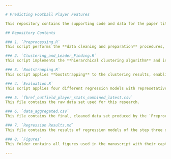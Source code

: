 ```yaml
---

# Predicting Football Player Features

This repository contains the supporting code and data for the paper titled **"Predicting Football Player Features through Hierarchical Clustering and Representative Selection"**. The code is written entirely in **R** and reflects the methodologies described in the paper.

## Repository Contents

### 1. `Preprocessing.R`
This script performs the **data cleaning and preparation** procedures, as detailed in the paper. It processes raw football player statistics, transforming them into a format suitable for subsequent analysis.

### 2. `Clustering_and_Leader_Finding.R`
This script implements the **hierarchical clustering algorithm** and includes the function used to identify **leaders (representative features)** of the clusters, following the methodology presented in the paper.

### 3. `Bootstrapping.R`
This script applies **bootstrapping** to the clustering results, enabling an evaluation of the **stability** of the clustering outcomes when subject to data perturbations.

### 4. `Evaluation.R`
This script applies four different regression models with represetative features as input and remaining features as output to predict the remaining variables.

### 5. `fbref_outfield_player_stats_combined_latest.csv`
This file contains the raw data set used for this research.

### 6. `data_aggregated.csv`
This file contains the final, cleaned data set produced by the `Preprocessing.R` script, which is subsequently used in the next analyses.

### 7. `Regression Results.md`
This file contains the results of regression models of the step three of the introduced methodology.

### 8. `Figures`
This folder contains all figures used in the manuscript with their captions.

---
```

